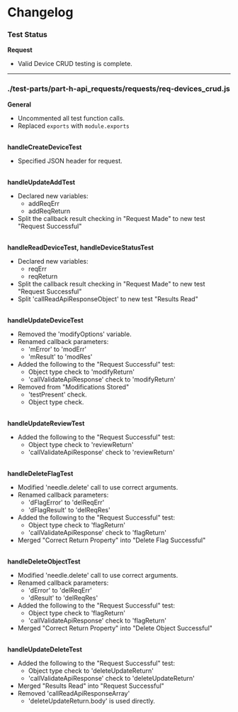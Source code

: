 # Changelog

### Test Status

**Request**
* Valid Device CRUD testing is complete.

---

### ./test-parts/part-h-api_requests/requests/req-devices_crud.js

**General**
* Uncommented all test function calls.
* Replaced `exports` with `module.exports`

\
**handleCreateDeviceTest**
* Specified JSON header for request.

\
**handleUpdateAddTest**
* Declared new variables:
	* addReqErr
	* addReqReturn
* Split the callback result checking in "Request Made" to new test "Request Successful"

\
**handleReadDeviceTest, handleDeviceStatusTest**
* Declared new variables:
	* reqErr
	* reqReturn
* Split the callback result checking in "Request Made" to new test "Request Successful"
* Split 'callReadApiResponseObject' to new test "Results Read"

\
**handleUpdateDeviceTest**
* Removed the 'modifyOptions' variable.
* Renamed callback parameters:
	* 'mError' to 'modErr'
	* 'mResult' to 'modRes'
* Added the following to the "Request Successful" test:
	* Object type check to 'modifyReturn'
	* 'callValidateApiResponse' check to 'modifyReturn'
* Removed from "Modifications Stored"
	* 'testPresent' check.
	* Object type check.

\
**handleUpdateReviewTest**
* Added the following to the "Request Successful" test:
	* Object type check to 'reviewReturn'
	* 'callValidateApiResponse' check to 'reviewReturn'

\
**handleDeleteFlagTest**
* Modified 'needle.delete' call to use correct arguments.
* Renamed callback parameters:
	* 'dFlagError' to 'delReqErr'
	* 'dFlagResult' to 'delReqRes'
* Added the following to the "Request Successful" test:
	* Object type check to 'flagReturn'
	* 'callValidateApiResponse' check to 'flagReturn'
* Merged "Correct Return Property" into "Delete Flag Successful"

\
**handleDeleteObjectTest**
* Modified 'needle.delete' call to use correct arguments.
* Renamed callback parameters:
	* 'dError' to 'delReqErr'
	* 'dResult' to 'delReqRes'
* Added the following to the "Request Successful" test:
	* Object type check to 'flagReturn'
	* 'callValidateApiResponse' check to 'flagReturn'
* Merged "Correct Return Property" into "Delete Object Successful"

\
**handleUpdateDeleteTest**
* Added the following to the "Request Successful" test:
	* Object type check to 'deleteUpdateReturn'
	* 'callValidateApiResponse' check to 'deleteUpdateReturn'
* Merged "Results Read" into "Request Successful"
* Removed 'callReadApiResponseArray'
	* 'deleteUpdateReturn.body' is used directly.
